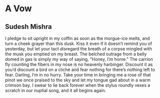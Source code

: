 # A Vow
## Sudesh Mishra
I pledge to sit upright in my coffin
as soon as the morgue-ice melts, and turn
a cheek grayer than this dusk. Kiss it
even if it doesn’t remind you of yesterday,
but let your tact disregard the breath
of a corpse mingled with the musk
you emptied on my breast. The belched outrage
from a belly domed in gas is simply
my way of saying, “Honey, I’m home.”
The carrion fly counting the fibers
in my nose is no heavenly harbinger.
Discount it as you’d discount a bird
on a cliché and fear nothing for there’s nothing
left to fear. Darling, I’m in no hurry.
Take your time in bringing me a rose
of that pinot we once praised to the sky
and let my tongue gad about in a warm
crimson bay. I swear to lie back forever
when the stylus roundly vexes a scratch
in our nuptial song, and it all begins again.